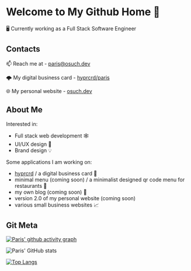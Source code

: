 # Welcome to My Github Home 🌠
🖥️ Currently working as a Full Stack Software Engineer

## Contacts
📫 Reach me at - paris@osuch.dev

🌩️ My digital business card - [hyprcrd/paris](https://hyprcrd.com/paris)

🌐 My personal website - [osuch.dev](https://osuch.dev)

## About Me
Interested in:
- Full stack web development 🕸️
- UI/UX design 🎨
- Brand design 💡

Some applications I am working on:
- [hyprcrd](https://hyprcrd.com) / a digital business card 🔗
- minimal menu (coming soon) / a minimalist designed qr code menu for restaurants 📃
- my own blog (coming soon) 📝
- version 2.0 of my personal website (coming soon)
- various small business websites 📈

## Git Meta
[![Paris' github activity graph](https://github-readme-activity-graph.vercel.app/graph?username=parisosuch-dev&theme=tokyo-night)](https://github.com/ashutosh00710/github-readme-activity-graph)

![Paris' GitHub stats](https://github-readme-stats.vercel.app/api?username=parisosuch-dev&show_icons=true&theme=nightowl)

[![Top Langs](https://github-readme-stats.vercel.app/api/top-langs/?username=parisosuch-dev&layout=compact&theme=nightowl)](https://github.com/anuraghazra/github-readme-stats)
